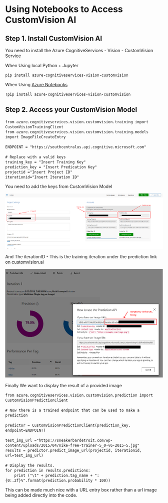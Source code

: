 # Using Notebooks to Access CustomVision AI

## Step 1. Install CustomVision AI

You need to install the Azure CognitiveServices - Vision - CustomVision Service

When Using local Python + Jupyter
```
pip install azure-cognitiveservices-vision-customvision
```

When Using [Azure Notebooks](http://notebooks.azure.com)
```
!pip install azure-cognitiveservices-vision-customvision
```
## Step 2. Access your CustomVision Model

```
from azure.cognitiveservices.vision.customvision.training import CustomVisionTrainingClient
from azure.cognitiveservices.vision.customvision.training.models import ImageFileCreateEntry

ENDPOINT = "https://southcentralus.api.cognitive.microsoft.com"

# Replace with a valid keys
training_key = "Insert Training Key"
prediction_key = "Insert Predication Key"
projectid ="Insert Project ID"
iterationid="Insert Iteration ID"
```

You need to add the keys from CustomVision Model

![CustomVisionModel](Images\CustomVision.png)

And The iterationID - This is the training iteration under the prediction link on customvision.ai

![InterationID](Images\IterationID.png)

Finally We want to display the result of a provided image

```
from azure.cognitiveservices.vision.customvision.prediction import CustomVisionPredictionClient

# Now there is a trained endpoint that can be used to make a prediction

predictor = CustomVisionPredictionClient(prediction_key, endpoint=ENDPOINT)

test_img_url ="https://sneakerbardetroit.com/wp-content/uploads/2015/04/nike-free-trainer-5_0-v6-2015-5.jpg"
results = predictor.predict_image_url(projectid, iterationid, url=test_img_url)

# Display the results.
for prediction in results.predictions:
    print ("\t" + prediction.tag_name + ": {0:.2f}%".format(prediction.probability * 100))
```

This can be made much nice with a URL entry box rather than a url image being added directly into the code.
